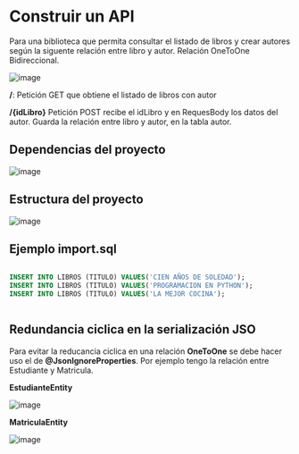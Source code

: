 # Construir un API

Para una biblioteca que permita consultar el listado de libros y crear autores según la siguente relación entre libro y autor. Relación OneToOne Bidireccional.

![image](https://github.com/crodrigr/webservice-uts-2023-02/assets/31961588/66330c49-06e4-4398-a685-4a366099cac5)

**/**: Petición GET que obtiene el listado de libros con autor

**/{idLibro}**  Petición POST recibe el idLibro y en RequesBody los datos del autor. Guarda la relación entre libro y autor, en la tabla autor. 

## Dependencias del proyecto

![image](https://github.com/crodrigr/webservice-uts-2023-02/assets/31961588/217a8a38-d85e-4823-befd-e6cbc9aa8216)


## Estructura del proyecto


![image](https://github.com/crodrigr/programacion-java-2023-02/assets/31961588/be9e08c5-a147-4122-98d5-555b0c98a8f8)


## Ejemplo import.sql

```sql

INSERT INTO LIBROS (TITULO) VALUES('CIEN AÑOS DE SOLEDAD');
INSERT INTO LIBROS (TITULO) VALUES('PROGRAMACION EN PYTHON');
INSERT INTO LIBROS (TITULO) VALUES('LA MEJOR COCINA');



```

## Redundancia ciclica en la serialización JSO

Para evitar la reducancia ciclica en una relación **OneToOne** se debe hacer uso el de **@JsonIgnoreProperties**. Por ejemplo tengo la relación entre Estudiante y Matricula. 

**EstudianteEntity**

![image](https://github.com/crodrigr/webservice-uts-2023-02/assets/31961588/8ba094e4-f054-4ef0-bc1d-fae1950842f8)



**MatriculaEntity**

![image](https://github.com/crodrigr/webservice-uts-2023-02/assets/31961588/031b0cf1-1348-4b73-bebf-f5f6d3031383)




